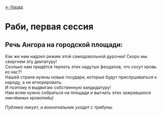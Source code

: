 [← Назад](./Первая_сессия.md)

# Раби, первая сессия

## Речь Ангора на городской площади:

Как же нам надоел режим этой самодовольной дурочки! Скоро мы свергнем эту диктатуру!<br>
Сколько нам придётся терпеть этих надутых феодалов, что сосут кровь из нас?!<br>
Нашей стране нужны новые государи, которые будут прислушиваться к народу, а не игнорировать.<br>
И поэтому я выдвигаю собственную кандидатуру!<br>
Нам всем нужно собраться на площади и выгнать этих зажравшихся никчёмных кровопийц!

_Публика ликует, и военачальник уходит с трибуны._
